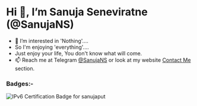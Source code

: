 # Hi 👋, I’m Sanuja Seneviratne (@SanujaNS)


- 👀 I’m interested in 'Nothing'....
- So I'm enjoying 'everything'....
- Just enjoy your life, You don't know what will come.
- 📫 Reach me at Telegram [@SanujaNS](https://t.me/SanujaNS) or look at my website [Contact Me](https://sanuja.biz/connect-me/) section.

### Badges:-

![IPv6 Certification Badge for sanujaput]([//ipv6.he.net/certification/create_badge.php?pass_name=sanujaput&amp;badge=3](https://github.com/SanujaNS/SanujaNS/blob/df25cd43152b40b7c810c916272c0ba06b1d74fc/create_badge.png))

<!---
SanujaNS/SanujaNS is a ✨ special ✨ repository because its `README.md` (this file) appears on your GitHub profile.
You can click the Preview link to take a look at your changes.
--->
